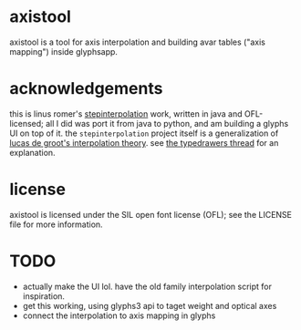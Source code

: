 # axistool

axistool is a tool for axis interpolation and building avar tables ("axis mapping") inside glyphsapp.

# acknowledgements

this is linus romer's [stepinterpolation](https://github.com/linusromer/stepinterpolation) work, written in java and OFL-licensed; all I did was port it from java to python, and am building a glyphs UI on top of it. the `stepinterpolation` project itself is a generalization of [lucas de groot's interpolation theory](https://www.lucasfonts.com/learn/interpolation-theory). see [the typedrawers thread](https://typedrawers.com/discussion/2665/a-generalization-of-lucas-de-groot-s-interpolation-theory) for an explanation. 

# license

axistool is licensed under the SIL open font license (OFL); see the LICENSE file for more information.

# TODO

- actually make the UI lol. have the old family interpolation script for inspiration.
- get this working, using glyphs3 api to taget weight and optical axes
- connect the interpolation to axis mapping in glyphs
